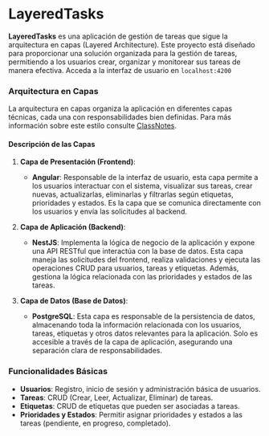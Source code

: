 # LayeredTasks

**LayeredTasks** es una aplicación de gestión de tareas que sigue la arquitectura en capas (Layered Architecture). Este proyecto está diseñado para proporcionar una solución organizada para la gestión de tareas, permitiendo a los usuarios crear, organizar y monitorear sus tareas de manera efectiva. Acceda a la interfaz de usuario en `localhost:4200`

### Arquitectura en Capas

La arquitectura en capas organiza la aplicación en diferentes capas técnicas, cada una con responsabilidades bien definidas. Para más información sobre este estilo consulte [ClassNotes](https://feliperojas2601.github.io/ClassNotesWeb/books/).

#### Descripción de las Capas

1. **Capa de Presentación (Frontend)**:
   - **Angular**: Responsable de la interfaz de usuario, esta capa permite a los usuarios interactuar con el sistema, visualizar sus tareas, crear nuevas, actualizarlas, eliminarlas y filtrarlas según etiquetas, prioridades y estados. Es la capa que se comunica directamente con los usuarios y envía las solicitudes al backend.

2. **Capa de Aplicación (Backend)**:
   - **NestJS**: Implementa la lógica de negocio de la aplicación y expone una API RESTful que interactúa con la base de datos. Esta capa maneja las solicitudes del frontend, realiza validaciones y ejecuta las operaciones CRUD para usuarios, tareas y etiquetas. Además, gestiona la lógica relacionada con las prioridades y estados de las tareas.

3. **Capa de Datos (Base de Datos)**:
   - **PostgreSQL**: Esta capa es responsable de la persistencia de datos, almacenando toda la información relacionada con los usuarios, tareas, etiquetas y otros datos relevantes para la aplicación. Solo es accesible a través de la capa de aplicación, asegurando una separación clara de responsabilidades.

### Funcionalidades Básicas

- **Usuarios**: Registro, inicio de sesión y administración básica de usuarios.
- **Tareas**: CRUD (Crear, Leer, Actualizar, Eliminar) de tareas.
- **Etiquetas**: CRUD de etiquetas que pueden ser asociadas a tareas.
- **Prioridades y Estados**: Permitir asignar prioridades y estados a las tareas (pendiente, en progreso, completado).